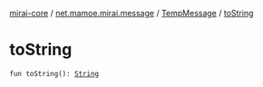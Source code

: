 [mirai-core](../../index.md) / [net.mamoe.mirai.message](../index.md) / [TempMessage](index.md) / [toString](./to-string.md)

# toString

`fun toString(): `[`String`](https://kotlinlang.org/api/latest/jvm/stdlib/kotlin/-string/index.html)